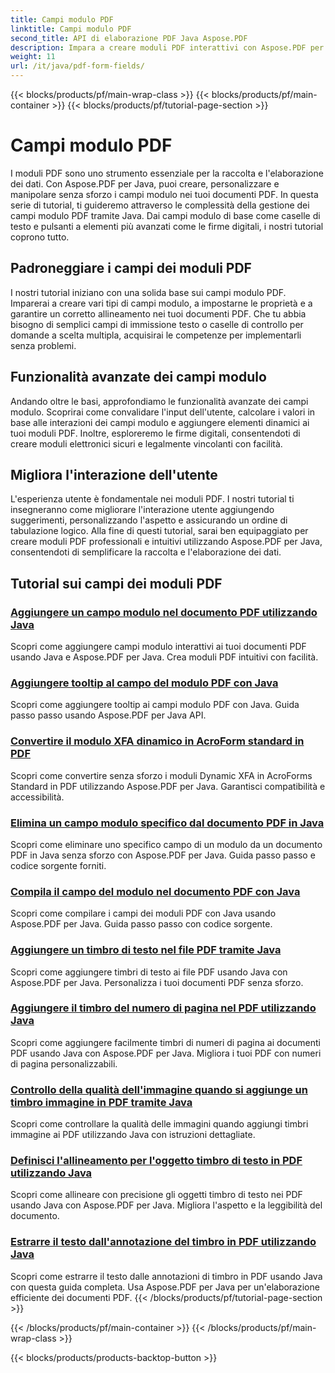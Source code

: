 ```yaml
---
title: Campi modulo PDF
linktitle: Campi modulo PDF
second_title: API di elaborazione PDF Java Aspose.PDF
description: Impara a creare moduli PDF interattivi con Aspose.PDF per Java. Esercitazioni complete per una manipolazione efficiente dei campi dei moduli.
weight: 11
url: /it/java/pdf-form-fields/
---
```


{{< blocks/products/pf/main-wrap-class >}}
{{< blocks/products/pf/main-container >}}
{{< blocks/products/pf/tutorial-page-section >}}

# Campi modulo PDF


I moduli PDF sono uno strumento essenziale per la raccolta e l'elaborazione dei dati. Con Aspose.PDF per Java, puoi creare, personalizzare e manipolare senza sforzo i campi modulo nei tuoi documenti PDF. In questa serie di tutorial, ti guideremo attraverso le complessità della gestione dei campi modulo PDF tramite Java. Dai campi modulo di base come caselle di testo e pulsanti a elementi più avanzati come le firme digitali, i nostri tutorial coprono tutto.

## Padroneggiare i campi dei moduli PDF

I nostri tutorial iniziano con una solida base sui campi modulo PDF. Imparerai a creare vari tipi di campi modulo, a impostarne le proprietà e a garantire un corretto allineamento nei tuoi documenti PDF. Che tu abbia bisogno di semplici campi di immissione testo o caselle di controllo per domande a scelta multipla, acquisirai le competenze per implementarli senza problemi.

## Funzionalità avanzate dei campi modulo

Andando oltre le basi, approfondiamo le funzionalità avanzate dei campi modulo. Scoprirai come convalidare l'input dell'utente, calcolare i valori in base alle interazioni dei campi modulo e aggiungere elementi dinamici ai tuoi moduli PDF. Inoltre, esploreremo le firme digitali, consentendoti di creare moduli elettronici sicuri e legalmente vincolanti con facilità.

## Migliora l'interazione dell'utente

L'esperienza utente è fondamentale nei moduli PDF. I nostri tutorial ti insegneranno come migliorare l'interazione utente aggiungendo suggerimenti, personalizzando l'aspetto e assicurando un ordine di tabulazione logico. Alla fine di questi tutorial, sarai ben equipaggiato per creare moduli PDF professionali e intuitivi utilizzando Aspose.PDF per Java, consentendoti di semplificare la raccolta e l'elaborazione dei dati.

## Tutorial sui campi dei moduli PDF
### [Aggiungere un campo modulo nel documento PDF utilizzando Java](./add-form-field-in-pdf-document-using-java/)
Scopri come aggiungere campi modulo interattivi ai tuoi documenti PDF usando Java e Aspose.PDF per Java. Crea moduli PDF intuitivi con facilità.
### [Aggiungere tooltip al campo del modulo PDF con Java](./add-tooltip-to-pdf-form-field-with-java/)
Scopri come aggiungere tooltip ai campi modulo PDF con Java. Guida passo passo usando Aspose.PDF per Java API.
### [Convertire il modulo XFA dinamico in AcroForm standard in PDF](./convert-dynamic-xfa-form-to-standard-acroform-in-pdf/)
Scopri come convertire senza sforzo i moduli Dynamic XFA in AcroForms Standard in PDF utilizzando Aspose.PDF per Java. Garantisci compatibilità e accessibilità.
### [Elimina un campo modulo specifico dal documento PDF in Java](./delete-particular-form-field-from-pdf-document-in-java/)
Scopri come eliminare uno specifico campo di un modulo da un documento PDF in Java senza sforzo con Aspose.PDF per Java. Guida passo passo e codice sorgente forniti.
### [Compila il campo del modulo nel documento PDF con Java](./fill-form-field-in-pdf-document-with-java/)
Scopri come compilare i campi dei moduli PDF con Java usando Aspose.PDF per Java. Guida passo passo con codice sorgente.
### [Aggiungere un timbro di testo nel file PDF tramite Java](./adding-text-stamp-in-pdf-file-using-java/)
Scopri come aggiungere timbri di testo ai file PDF usando Java con Aspose.PDF per Java. Personalizza i tuoi documenti PDF senza sforzo.
### [Aggiungere il timbro del numero di pagina nel PDF utilizzando Java](./add-page-number-stamp-in-pdf-using-java/)
Scopri come aggiungere facilmente timbri di numeri di pagina ai documenti PDF usando Java con Aspose.PDF per Java. Migliora i tuoi PDF con numeri di pagina personalizzabili.
### [Controllo della qualità dell'immagine quando si aggiunge un timbro immagine in PDF tramite Java](./control-image-quality-when-adding-image-stamp-in-pdf-using-java/)
Scopri come controllare la qualità delle immagini quando aggiungi timbri immagine ai PDF utilizzando Java con istruzioni dettagliate.
### [Definisci l'allineamento per l'oggetto timbro di testo in PDF utilizzando Java](./define-alignment-for-text-stamp-object-in-pdf-using-java/)
Scopri come allineare con precisione gli oggetti timbro di testo nei PDF usando Java con Aspose.PDF per Java. Migliora l'aspetto e la leggibilità del documento.
### [Estrarre il testo dall'annotazione del timbro in PDF utilizzando Java](./extract-text-from-stamp-annotation-in-pdf-using-java/)
Scopri come estrarre il testo dalle annotazioni di timbro in PDF usando Java con questa guida completa. Usa Aspose.PDF per Java per un'elaborazione efficiente dei documenti PDF.
{{< /blocks/products/pf/tutorial-page-section >}}

{{< /blocks/products/pf/main-container >}}
{{< /blocks/products/pf/main-wrap-class >}}

{{< blocks/products/products-backtop-button >}}
